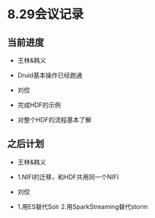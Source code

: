 # 8.29会议记录

## 当前进度
* 王林&韩义
* Druid基本操作已经跑通

* 刘佼
* 完成HDF的示例
* 对整个HDF的流程基本了解

## 之后计划
* 王林&韩义
* 1.NIFI的迁移，和HDF共用同一个NIFI


* 刘佼 
* 1.用ES替代Solr
  2.用SparkStreaming替代storm
  